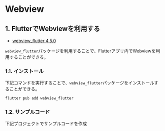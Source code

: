# Webview

## 1. FlutterでWebviewを利用する
- [webview_flutter 4.5.0](https://pub.dev/packages/webview_flutter)

`webview_flutter`パッケージを利用することで、Flutterアプリ内でWebviewを利用することができる。

### 1.1. インストール
下記コマンドを実行することで、`webview_flutter`パッケージをインストールすることができる。
```sh
flutter pub add webview_flutter
```

### 1.2. サンプルコード
下記プロジェクトでサンプルコードを作成

